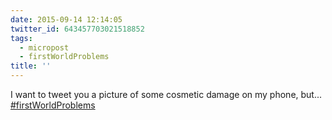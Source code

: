 ```yaml
---
date: 2015-09-14 12:14:05
twitter_id: 643457703021518852
tags:
  - micropost
  - firstWorldProblems
title: ''
---
```


I want to tweet you a picture of some cosmetic damage on my phone, but... [#firstWorldProblems](https://twitter.com/hashtag/firstWorldProblems)
